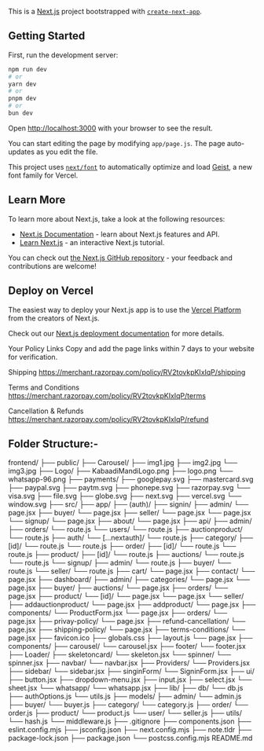 This is a [Next.js](https://nextjs.org) project bootstrapped with [`create-next-app`](https://github.com/vercel/next.js/tree/canary/packages/create-next-app).

## Getting Started

First, run the development server:

```bash
npm run dev
# or
yarn dev
# or
pnpm dev
# or
bun dev
```

Open [http://localhost:3000](http://localhost:3000) with your browser to see the result.

You can start editing the page by modifying `app/page.js`. The page auto-updates as you edit the file.

This project uses [`next/font`](https://nextjs.org/docs/app/building-your-application/optimizing/fonts) to automatically optimize and load [Geist](https://vercel.com/font), a new font family for Vercel.

## Learn More

To learn more about Next.js, take a look at the following resources:

- [Next.js Documentation](https://nextjs.org/docs) - learn about Next.js features and API.
- [Learn Next.js](https://nextjs.org/learn) - an interactive Next.js tutorial.

You can check out [the Next.js GitHub repository](https://github.com/vercel/next.js) - your feedback and contributions are welcome!

## Deploy on Vercel

The easiest way to deploy your Next.js app is to use the [Vercel Platform](https://vercel.com/new?utm_medium=default-template&filter=next.js&utm_source=create-next-app&utm_campaign=create-next-app-readme) from the creators of Next.js.

Check out our [Next.js deployment documentation](https://nextjs.org/docs/app/building-your-application/deploying) for more details.


Your Policy Links
Copy and add the page links within 7 days to your website for verification.

Shipping
https://merchant.razorpay.com/policy/RV2tovkpKIxIqP/shipping

Terms and Conditions
https://merchant.razorpay.com/policy/RV2tovkpKIxIqP/terms

Cancellation & Refunds
https://merchant.razorpay.com/policy/RV2tovkpKIxIqP/refund

## Folder Structure:-


frontend/
    ├── public/
        ├── Carousel/
            ├── img1.jpg
            ├── img2.jpg
            └── img3.jpg
        ├── Logo/
            ├── KabaadiMandiLogo.png
            ├── logo.png
            └── whatsapp-96.png
        ├── payments/
            ├── googlepay.svg
            ├── mastercard.svg
            ├── paypal.svg
            ├── paytm.svg
            ├── phonepe.svg
            ├── razorpay.svg
            └── visa.svg
        ├── file.svg
        ├── globe.svg
        ├── next.svg
        ├── vercel.svg
        └── window.svg
    ├── src/
        ├── app/
            ├── (auth)/
                ├── signin/
                    ├── admin/
                        └── page.jsx
                    ├── buyer/
                        └── page.jsx
                    ├── seller/
                        └── page.jsx
                    └── page.jsx
                └── signup/
                    └── page.jsx
            ├── about/
                └── page.jsx
            ├── api/
                ├── admin/
                    ├── orders/
                        └── route.js
                    └── users/
                        └── route.js
                ├── auctionproduct/
                    └── route.js
                ├── auth/
                    └── [...nextauth]/
                        └── route.js
                ├── category/
                    ├── [id]/
                        └── route.js
                    └── route.js
                ├── order/
                    ├── [id]/
                        └── route.js
                    └── route.js
                ├── product/
                    ├── [id]/
                        └── route.js
                    ├── auctions/
                        └── route.js
                    └── route.js
                └── signup/
                    ├── admin/
                        └── route.js
                    ├── buyer/
                        └── route.js
                    └── seller/
                        └── route.js
            ├── cart/
                └── page.jsx
            ├── contact/
                └── page.jsx
            ├── dashboard/
                ├── admin/
                    ├── categories/
                        └── page.jsx
                    └── page.jsx
                ├── buyer/
                    ├── auctions/
                        └── page.jsx
                    ├── orders/
                        └── page.jsx
                    ├── product/
                        └── [id]/
                            └── page.jsx
                    └── page.jsx
                └── seller/
                    ├── addauctionproduct/
                        └── page.jsx
                    ├── addproduct/
                        └── page.jsx
                    ├── components/
                        └── ProductForm.jsx
                    └── page.jsx
            ├── orders/
                └── page.jsx
            ├── privay-policy/
                └── page.jsx
            ├── refund-cancellation/
                └── page.jsx
            ├── shipping-policy/
                └── page.jsx
            ├── terms-conditions/
                └── page.jsx
            ├── favicon.ico
            ├── globals.css
            ├── layout.js
            └── page.jsx
        ├── components/
            ├── carousel/
                └── carousel.jsx
            ├── footer/
                └── footer.jsx
            ├── Loader/
                ├── skeletoncard/
                    └── skeleton.jsx
                └── spinner/
                    └── spinner.jsx
            ├── navbar/
                └── navbar.jsx
            ├── Providers/
                └── Providers.jsx
            ├── sidebar/
                └── sidebar.jsx
            ├── singinForm/
                └── SigninForm.jsx
            ├── ui/
                ├── button.jsx
                ├── dropdown-menu.jsx
                ├── input.jsx
                ├── select.jsx
                └── sheet.jsx
            └── whatsapp/
                └── whatsapp.jsx
        ├── lib/
            ├── db/
                └── db.js
            ├── authOptions.js
            └── utils.js
        ├── models/
            ├── admin/
                └── admin.js
            ├── buyer/
                └── buyer.js
            ├── category/
                └── category.js
            ├── order/
                └── order.js
            ├── product/
                └── product.js
            └── user/
                └── seller.js
        ├── utils/
            └── hash.js
        └── middleware.js
    ├── .gitignore
    ├── components.json
    ├── eslint.config.mjs
    ├── jsconfig.json
    ├── next.config.mjs
    ├── note.tldr
    ├── package-lock.json
    ├── package.json
    └── postcss.config.mjs
README.md
